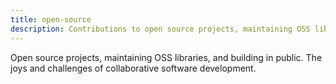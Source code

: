 ```yaml
---
title: open-source
description: Contributions to open source projects, maintaining OSS libraries, and building in public. The joys and challenges of collaborative software development.
---
```


Open source projects, maintaining OSS libraries, and building in public. The joys and challenges of collaborative software development.
